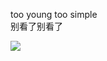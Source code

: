 too young too simple<br>
别看了别看了
<!-- <img align="left" src="https://github-readme-stats.vercel.app/api?username=teressssa&include_all_commits=true&count_private-true&custom_title=刘永哲'%20GitHub%20Stats&line_height=30&show_icons=true&hide_border=true&bg_color=192133&title_color=efb752&icon_color=efb752&text_color=70bed9"> -->

<img src="https://github-readme-stats.vercel.app/api/top-langs/?username=teressssa&layout=compact">
